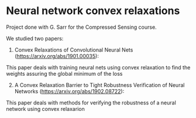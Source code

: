 # Neural network convex relaxations

Project done with G. Sarr for the Compressed Sensing course.

We studied two papers:

1. Convex Relaxations of Convolutional Neural Nets (https://arxiv.org/abs/1901.00035):

This paper deals with training neural nets using convex relaxation to find the weights assuring the global minimum of the loss

2. A Convex Relaxation Barrier to Tight Robustness Verification of Neural Networks (https://arxiv.org/abs/1902.08722):

This paper deals with methods for verifying the robustness of a neural network using convex relaxarion
